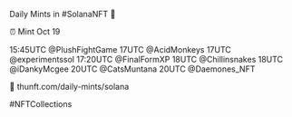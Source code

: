 Daily Mints in #SolanaNFT 🚀

⏰ Mint Oct 19

15:45UTC @PlushFightGame
17UTC @AcidMonkeys
17UTC @experimentssol
17:20UTC @FinalFormXP
18UTC @Chillinsnakes
18UTC @iDankyMcgee
20UTC @CatsMuntana
20UTC @Daemones_NFT

🔗 thunft.com/daily-mints/solana

#NFTCollections